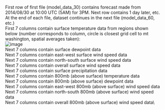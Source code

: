 First row of first file (model_data_30) contains forecast made from 2014/08/30 at 10:00 UTC (5AM) for 3PM. Next row contains 1 day later, etc.\
At the end of each file, dataset continues in the next file (model_data_60, etc.)\
First 7 columns contain surface temperature data from regions shown below (number corresponds to column, circle is closest grid cell to mt washington, spatial averages taken):\
![image](https://github.com/bhmoose/ORIE4741_MtWashingtonWeather/assets/143351355/1759c2c8-032c-4bd1-ab12-c922d92a3f8a)\
Next 7 columns contain surface dewpoint data\
Next 7 columns contain east-west surface wind speed data\
Next 7 columns contain north-south surface wind speed data\
Next 7 columns contain overall surface wind speed data\
Next 7 columns contain surface precipitation data\
Next 7 columns contain 800mb (above surface) temperature data\
Next 7 columns contain 800mb (above surface) dewpoint data\
Next 7 columns contain east-west 800mb (above surface) wind speed data\
Next 7 columns contain north-south 800mb (above surface) wind speed data\
Next 7 columns contain overall 800mb (above surface) wind speed data\




